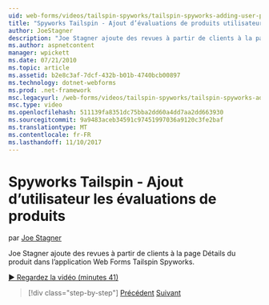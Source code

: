 ```yaml
---
uid: web-forms/videos/tailspin-spyworks/tailspin-spyworks-adding-user-product-reviews
title: "Spyworks Tailspin - Ajout d’évaluations de produits utilisateur | Documents Microsoft"
author: JoeStagner
description: "Joe Stagner ajoute des revues à partir de clients à la page Détails du produit dans l’application Web Forms Tailspin Spyworks."
ms.author: aspnetcontent
manager: wpickett
ms.date: 07/21/2010
ms.topic: article
ms.assetid: b2e8c3af-7dcf-432b-b01b-4740bcb00897
ms.technology: dotnet-webforms
ms.prod: .net-framework
msc.legacyurl: /web-forms/videos/tailspin-spyworks/tailspin-spyworks-adding-user-product-reviews
msc.type: video
ms.openlocfilehash: 511139fa8351dc75bba2dd60a4dd7aa2dd663930
ms.sourcegitcommit: 9a9483aceb34591c97451997036a9120c3fe2baf
ms.translationtype: MT
ms.contentlocale: fr-FR
ms.lasthandoff: 11/10/2017
---
```

<a name="tailspin-spyworks---adding-user-product-reviews"></a>Spyworks Tailspin - Ajout d’utilisateur les évaluations de produits
====================
par [Joe Stagner](https://github.com/JoeStagner)

Joe Stagner ajoute des revues à partir de clients à la page Détails du produit dans l’application Web Forms Tailspin Spyworks.

[&#9654; Regardez la vidéo (minutes 41)](https://channel9.msdn.com/Blogs/ASP-NET-Site-Videos/tailspin-spyworks-adding-user-product-reviews)

>[!div class="step-by-step"]
[Précédent](tailspin-spyworks-final-check-out.md)
[Suivant](tailspin-spyworks-displaying-user-reviews.md)
